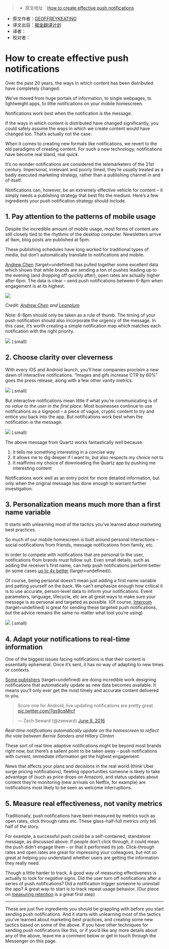 > * 原文地址：[How to create effective push notifications](https://blog.intercom.com/create-effective-push-notifications/)
* 原文作者：[GEOFFREYKEATING](http://twitter.com/geoffreykeating)
* 译文出自：[掘金翻译计划](https://github.com/xitu/gold-miner)
* 译者：
* 校对者：

#  How to create effective push notifications

Over the past 20 years, the ways in which content has been distributed have completely changed.

We’ve moved from huge portals of information, to single webpages, to lightweight apps, to little notifications on your mobile homescreen.

Notifications work best when the notification *is* the message.

If the ways in which content is distributed have changed significantly, you could safely assume the ways in which we create content would have changed too. That’s actually not the case. 

When it comes to creating new formats like notifications, we revert to the old paradigms of creating content. For such a new technology, notifications have become real bland, real quick.

It’s no wonder notifications are considered the telemarketers of the 21st century. Impersonal, irrelevant and poorly timed, they’re usually treated as a badly executed marketing strategy, rather than a publishing channel in and of itself.

Notifications can, however, be an extremely effective vehicle for content – it simply needs a publishing strategy that best fits the medium. Here’s a few ingredients your push notification strategy should include. 

## 1. Pay attention to the patterns of mobile usage ##

Despite the incredible amount of mobile usage, most forms of content are still closely tied to the rhythms of the desktop computer. Newsletters arrive at 9am, blog posts are published at 5pm.

These publishing schedules have long worked for traditional types of media, but don’t automatically translate to notifications and mobile.

[Andrew Chen](http://andrewchen.co/breaking-down-671-million-push-notifications-by-hour/) (target=undefined) has pulled together some excellent data which shows that while brands are sending a ton of pushes leading up to the evening (and dropping off quickly after), open rates are actually higher after 6pm. The data is clear – send push notifications between 6-8pm when engagement is at its highest.

![](https://blog.intercomassets.com/wp-content/uploads/2016/10/25115947/Sent_vs_Opens.jpg) 

*Credit: [Andrew Chen](http://andrewchen.co/breaking-down-671-million-push-notifications-by-hour/) and [Leanplum](https://www.leanplum.com/)*

Note: 6-8pm should only be taken as a rule of thumb. The timing of your push notification should also incorporate the urgency of the message. In this case, it’s worth creating a simple notification map which matches each notification with the right priority.

![](https://blog.intercomassets.com/wp-content/uploads/2016/10/25115937/Notification_Map.jpg) (.small)

## 2. Choose clarity over cleverness ##

With every iOS and Android launch, you’ll hear companies proclaim a new dawn of interactive notifications. “Images and gifs increase CTR by 60%” goes the press release, along with a few other vanity metrics.

![](https://blog.intercomassets.com/wp-content/uploads/2016/10/25153946/Same_Terrible_Content-1.jpg) (.small)

But interactive notifications mean little if what you’re communicating is of *no value to the user in the first place*. Most businesses continue to use notifications as a signpost – a piece of vague, cryptic content to try and entice you back into the app. But notifications work best when the notification *is* the message.

![](https://blog.intercomassets.com/wp-content/uploads/2016/10/25120006/image00.png) (.small)

The above message from Quartz works fantastically well because:

1. It tells me something interesting in a concise way
2. It allows me to dig deeper if I want to, but also respects my choice not to
3. It reaffirms my choice of downloading the Quartz app by pushing me interesting content

Notifications work well as an entry point for more detailed information, but only when the original message has done enough to warrant further investigation.

## 3. Personalization means much more than a first name variable ##

It starts with unlearning most of the tactics you’ve learned about marketing best practices.

So much of our mobile homescreen is built around personal interactions – social notifications from friends, message notifications from family, etc. 

In order to compete with notifications that are personal to the user, notifications from brands must follow suit. Even small details, such as adding the receiver’s first name, can help push notifications perform better (in some cases [up to 4x better](http://andrewchen.co/new-data-on-push-notification-ctrs-shows-the-best-apps-perform-4x-better-than-the-worst-heres-why-guest-post/) (target=undefined)).

Of course, being personal doesn’t mean just adding a first name variable and patting yourself on the back. We can’t emphasize enough how critical it is to use accurate, person-level data to inform your notifications. Event parameters, language, lifecycle, etc are all great ways to make sure your message is as personal and targeted as possible. (Of course, [Intercom](https://www.intercom.com/customer-engagement) (target=undefined) is great for sending these targeted push notifications, but the advice remains the same no matter what tool you’re using)

![](https://blog.intercomassets.com/wp-content/uploads/2016/10/25115944/Say_This_Not_This_Final-1.jpg) (.small)

## 4. Adapt your notifications to real-time information ##

One of the biggest issues facing notifications is that their content is essentially ephemeral. Once it’s sent, it has no way of adapting to new times or contexts.

[Some publishers](http://www.niemanlab.org/2016/06/the-guardian-is-experimenting-with-interactive-auto-updating-push-alerts-to-cover-big-stories/) (target=undefined) are doing incredible work designing notifications that automatically update as new data becomes available. It means you’ll only ever get the most timely and accurate content delivered to you. 

> Score one for Android, live updating notifications are pretty great. [pic.twitter.com/7gs9cqMrcf](https://t.co/7gs9cqMrcf)
> 
> — Zach Seward (@zseward) [June 8, 2016](https://twitter.com/zseward/status/740359109967548418)

*Real-time notifications automatically update on the homescreen to reflect the vote between Bernie Sanders and Hillary Clinton*

These sort of real time adaptive notifications might be beyond most brands right now, but there’s a salient point to be taken away – push notifications with current, immediate information get the highest engagement.

News that affects your plans and decisions in the real world (think Uber surge pricing notifications), fleeting opportunities someone is likely to take advantage of (such as price drops on Amazon), and status updates about content they’re monitoring (new arrivals on Netflix, for example) are notifications most likely to be seen as welcome interruptions. 

## 5. Measure real effectiveness, not vanity metrics ##

Traditionally, push notifications have been measured by metrics such as open rates, click through rates etc. These glass-half-full metrics only tell half of the story.

For example, a successful push could be a self-contained, standalone message, as discussed above. If people don’t click through, it could mean the push didn’t engage them – or that it performed its job. Click-through rates and open rates are great for impressing your colleagues, but not so great at helping you understand whether users are getting the information they really need. 

Though a little harder to track, A good way of measuring effectiveness is actually to look for *negative signs*. Did the user turn off notifications after a series of push notifications? Did a notification trigger someone to uninstall the app? A great way to start is to track repeat usage behavior. (Our piece on [measuring retention](https://blog.intercom.com/retention-cohorts-and-visualisations/) is a great first step)

---

These are just five ingredients you should be grappling with before you start sending push notifications. And it starts with unlearning most of the tactics you’ve learned about marketing best practices, and creating some new tactics based on some of the above. If you have other techniques for sending push notifications like this, or if you’d like any more details about any of the above, leave me a comment below or get in touch through the Messenger on this page. 

